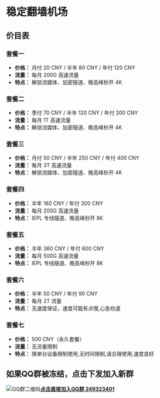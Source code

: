 # 稳定翻墙机场

## 价目表

### 套餐一
- **价格：** 月付 20 CNY / 半年 80 CNY / 年付 120 CNY
- **流量：** 每月 200G 高速流量
- **特点：** 解锁流媒体、加密隧道、晚高峰秒开 4K

### 套餐二
- **价格：** 季付 70 CNY / 半年 120 CNY / 年付 200 CNY
- **流量：** 每月 1T 高速流量
- **特点：** 解锁流媒体、加密隧道、晚高峰秒开 4K

### 套餐三
- **价格：** 月付 50 CNY / 半年 250 CNY / 年付 400 CNY
- **流量：** 每月 3T 高速流量
- **特点：** 解锁流媒体、加密隧道、晚高峰秒开 4K

### 套餐四
- **价格：** 半年 180 CNY / 年付 300 CNY
- **流量：** 每月 200G 高速流量
- **特点：** IEPL 专线隧道、晚高峰秒开 8K

### 套餐五
- **价格：** 半年 360 CNY / 年付 600 CNY
- **流量：** 每月 500G 高速流量
- **特点：** IEPL 专线隧道、晚高峰秒开 8K

### 套餐六
- **价格：** 半年 50 CNY / 年付 90 CNY
- **流量：** 每月 2T 流量
- **特点：** 无速度保证，速度可能有点慢,心急劝退

### 套餐七
- **价格：** 500 CNY（永久套餐）
- **流量：** 无流量限制
- **特点：** 限单台设备限制使用,无时间限制,请合理使用,速度良好
## 如果QQ群被冻结，点击下发加入新群

![QQ群二维码](https://sola.gtimg.cn/aoi/sola/20210118201807_hzF9zYwEBj.png)**[点击直接加入QQ群 249323401](http://qm.qq.com/cgi-bin/qm/qr?_wv=1027&k=EtzBGivq-ki-vu8UYOuTA4VNuJcwasqO&authKey=wUI9lNFz5KpErW%2BWcrkg449KjVXGWrUEFWewcN2i4fS3cWHZj7ZLLNcxQMv11ySg&noverify=0&group_code=249323401)**
